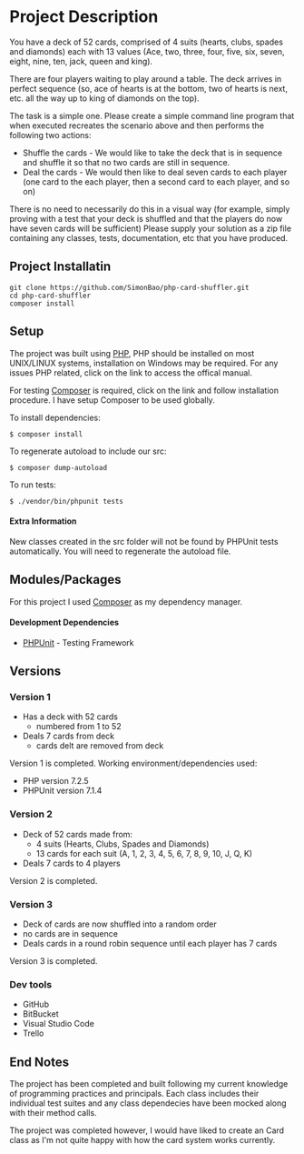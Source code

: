 # Project Description

You have a deck of 52 cards, comprised of 4 suits (hearts, clubs, spades and diamonds) each with 13 values (Ace, two, three, four, five, six, seven, eight, nine, ten, jack, queen and king).

There are four players waiting to play around a table.
The deck arrives in perfect sequence (so, ace of hearts is at the bottom, two of hearts is next, etc. all the way up to king of diamonds on the top).

The task is a simple one. Please create a simple command line program that when executed recreates the scenario above and then performs the following two actions:

- Shuffle the cards - We would like to take the deck that is in sequence and shuffle it so that no two cards are still in sequence.
- Deal the cards - We would then like to deal seven cards to each player (one card to the each player, then a second card to each player, and so on)

There is no need to necessarily do this in a visual way (for example, simply proving with a test that your deck is shuffled and that the players do now have seven cards will be sufficient)
Please supply your solution as a zip file containing any classes, tests, documentation, etc that you have produced.

## Project Installatin

```
git clone https://github.com/SimonBao/php-card-shuffler.git
cd php-card-shuffler
composer install
```

## Setup

The project was built using [PHP](http://php.net/manual/en/), PHP should be installed on most UNIX/LINUX systems, installation on Windows may be required. For any issues PHP related, click on the link to access the offical manual.

For testing [Composer](https://getcomposer.org/doc/00-intro.md#using-composer) is required, click on the link and follow installation procedure. I have setup Composer to be used globally.

To install dependencies:
```
$ composer install
```

To regenerate autoload to include our src:
```
$ composer dump-autoload
```

To run tests:
```
$ ./vendor/bin/phpunit tests
```
#### Extra Information

New classes created in the src folder will not be found by PHPUnit tests automatically. You will need to regenerate the autoload file.

## Modules/Packages

For this project I used [Composer](https://github.com/composer/composer) as my dependency manager.

#### Development Dependencies

- [PHPUnit](https://github.com/sebastianbergmann/phpunit) - Testing Framework

## Versions

### Version 1

- Has a deck with 52 cards
  - numbered from 1 to 52
- Deals 7 cards from deck
  - cards delt are removed from deck
 
Version 1 is completed.
Working environment/dependencies used:
  - PHP version 7.2.5
  - PHPUnit version 7.1.4

### Version 2

- Deck of 52 cards made from:
  - 4 suits (Hearts, Clubs, Spades and Diamonds)
  - 13 cards for each suit (A, 1, 2, 3, 4, 5, 6, 7, 8, 9, 10, J, Q, K)
- Deals 7 cards to 4 players

Version 2 is completed.
### Version 3

- Deck of cards are now shuffled into a random order
 - no cards are in sequence
- Deals cards in a round robin sequence until each player has 7 cards

Version 3 is completed.

### Dev tools

- GitHub
- BitBucket
- Visual Studio Code
- Trello

## End Notes

The project has been completed and built following my current knowledge of programming practices and principals. Each class includes their individual test suites and any class dependecies have been mocked along with their method calls. 

The project was completed however, I would have liked to create an Card class as I'm not quite happy with how the card system works currently.

